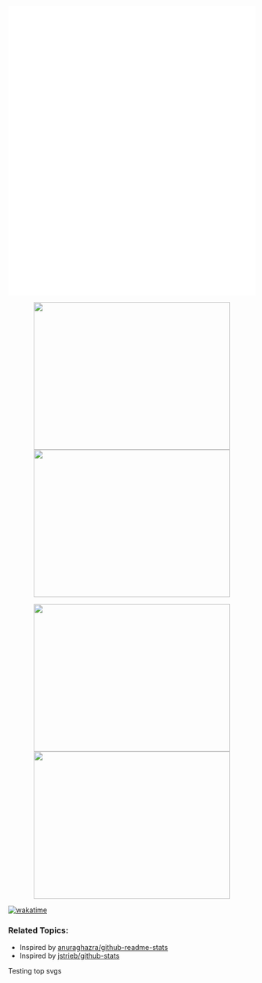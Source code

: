 <p align="center"><a href="https://github.com/anuraghazra/github-readme-stats">
  <img align="center" src="https://github.com/austintuley/github-stats/blob/master/generated/overview.svg" />
</a>
  <img align="center" src="https://github.com/austintuley/github-stats/blob/master/generated/languages.svg" />
</a></p>

<p align="center"><a href="https://wakatime.com/@austintuley">
  <img align="center" width="400" height="300" src="https://wakatime.com/share/@austintuley/c4c1d602-9297-4b1d-aa14-5a2977b06ba6.svg" />
</a>
<a href="https://wakatime.com/@austintuley">
  <img align="center" width="400" height="300" src="https://wakatime.com/share/@austintuley/b1968f1e-ce8f-44c0-9ec7-5dd04dd05048.svg" />
</a></p>

<p align="center"><a href="https://wakatime.com/@austintuley">
  <img align="center" width="400" height="300" src="https://wakatime.com/share/@austintuley/034c7239-4548-4f90-b258-827d439bcae8.svg" />
</a>
<a href="https://wakatime.com/@austintuley">
  <img align="center" width="400" height="300" src="https://wakatime.com/share/@austintuley/3c353877-a834-453a-83a1-0020bb48d3b9.svg" />
</a></p>


[![wakatime](https://wakatime.com/badge/user/1fe83b0e-b8e7-4414-ad72-b2d87bb7d83d.svg)](https://wakatime.com/@1fe83b0e-b8e7-4414-ad72-b2d87bb7d83d)

### Related Topics:
- Inspired by [anuraghazra/github-readme-stats](https://github.com/anuraghazra/github-readme-stats)
- Inspired by [jstrieb/github-stats](https://github.com/jstrieb/github-stats)

Testing top svgs
